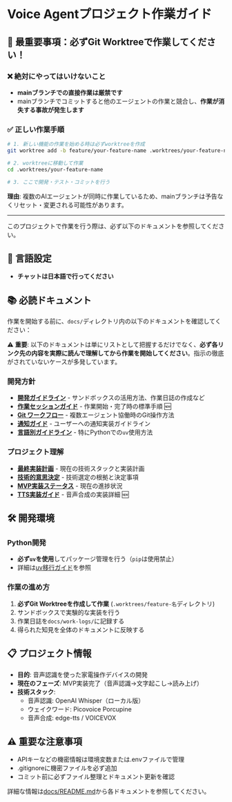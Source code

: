 # Voice Agentプロジェクト作業ガイド

## 🚨 最重要事項：必ずGit Worktreeで作業してください！

### ❌ 絶対にやってはいけないこと
- **mainブランチでの直接作業は厳禁です**
- mainブランチでコミットすると他のエージェントの作業と競合し、**作業が消失する事故が発生します**

### ✅ 正しい作業手順
```bash
# 1. 新しい機能の作業を始める時は必ずworktreeを作成
git worktree add -b feature/your-feature-name .worktrees/your-feature-name

# 2. worktreeに移動して作業
cd .worktrees/your-feature-name

# 3. ここで開発・テスト・コミットを行う
```

**理由**: 複数のAIエージェントが同時に作業しているため、mainブランチは予告なくリセット・変更される可能性があります。

---

このプロジェクトで作業を行う際は、必ず以下のドキュメントを参照してください。

## 🎌 言語設定
- **チャットは日本語で行ってください**

## 📚 必読ドキュメント

作業を開始する前に、`docs/`ディレクトリ内の以下のドキュメントを確認してください：

⚠️ **重要**: 以下のドキュメントは単にリストとして把握するだけでなく、**必ず各リンク先の内容を実際に読んで理解してから作業を開始してください**。指示の徹底がされていないケースが多発しています。

### 開発方針
- **[開発ガイドライン](docs/development-guidelines.md)** - サンドボックスの活用方法、作業日誌の作成など
- **[作業セッションガイド](docs/work-session-guide.md)** - 作業開始・完了時の標準手順 🆕
- **[Git ワークフロー](docs/git-workflow.md)** - 複数エージェント協働時のGit操作方法
- **[通知ガイド](docs/notification-guide.md)** - ユーザーへの通知実装ガイドライン
- **[言語別ガイドライン](docs/language-specific-guidelines.md)** - 特にPythonでの`uv`使用方法

### プロジェクト理解
- **[最終実装計画](docs/final-implementation-plan.md)** - 現在の技術スタックと実装計画
- **[技術的意思決定](docs/technical-decisions.md)** - 技術選定の根拠と決定事項
- **[MVP実装ステータス](docs/mvp-implementation-status.md)** - 現在の進捗状況
- **[TTS実装ガイド](docs/tts-implementation-guide.md)** - 音声合成の実装詳細 🆕

## 🛠️ 開発環境

### Python開発
- **必ず`uv`を使用**してパッケージ管理を行う（`pip`は使用禁止）
- 詳細は[uv移行ガイド](docs/uv-migration-guide.md)を参照

### 作業の進め方
1. **必ずGit Worktreeを作成して作業** (`.worktrees/feature-名`ディレクトリ)
2. サンドボックスで実験的な実装を行う
3. 作業日誌を`docs/work-logs/`に記録する
4. 得られた知見を全体のドキュメントに反映する

## 📋 プロジェクト情報

- **目的**: 音声認識を使った家電操作デバイスの開発
- **現在のフェーズ**: MVP実装完了（音声認識→文字起こし→読み上げ）
- **技術スタック**: 
  - 音声認識: OpenAI Whisper（ローカル版）
  - ウェイクワード: Picovoice Porcupine
  - 音声合成: edge-tts / VOICEVOX

## ⚠️ 重要な注意事項

- APIキーなどの機密情報は環境変数または.envファイルで管理
- .gitignoreに機密ファイルを必ず追加
- コミット前に必ずファイル整理とドキュメント更新を確認

詳細な情報は[docs/README.md](docs/README.md)から各ドキュメントを参照してください。